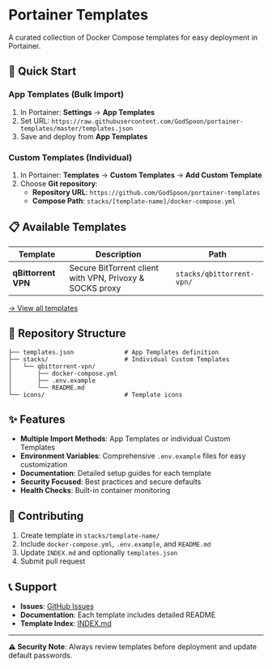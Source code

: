 # Portainer Templates

A curated collection of Docker Compose templates for easy deployment in Portainer.

## 🚀 Quick Start

### App Templates (Bulk Import)
1. In Portainer: **Settings** → **App Templates**
2. Set URL: `https://raw.githubusercontent.com/GodSpoon/portainer-templates/master/templates.json`
3. Save and deploy from **App Templates**

### Custom Templates (Individual)
1. In Portainer: **Templates** → **Custom Templates** → **Add Custom Template**
2. Choose **Git repository**:
   - **Repository URL**: `https://github.com/GodSpoon/portainer-templates`
   - **Compose Path**: `stacks/[template-name]/docker-compose.yml`

## 📋 Available Templates

| Template | Description | Path |
|----------|-------------|------|
| **qBittorrent VPN** | Secure BitTorrent client with VPN, Privoxy & SOCKS proxy | `stacks/qbittorrent-vpn/` |

[→ View all templates](INDEX.md)

## 📁 Repository Structure

```
├── templates.json              # App Templates definition
├── stacks/                     # Individual Custom Templates
│   └── qbittorrent-vpn/
│       ├── docker-compose.yml
│       ├── .env.example
│       └── README.md
└── icons/                      # Template icons
```

## ✨ Features

- **Multiple Import Methods**: App Templates or individual Custom Templates
- **Environment Variables**: Comprehensive `.env.example` files for easy customization
- **Documentation**: Detailed setup guides for each template
- **Security Focused**: Best practices and secure defaults
- **Health Checks**: Built-in container monitoring

## 🤝 Contributing

1. Create template in `stacks/template-name/`
2. Include `docker-compose.yml`, `.env.example`, and `README.md`
3. Update `INDEX.md` and optionally `templates.json`
4. Submit pull request

## 📞 Support

- **Issues**: [GitHub Issues](https://github.com/GodSpoon/portainer-templates/issues)
- **Documentation**: Each template includes detailed README
- **Template Index**: [INDEX.md](INDEX.md)

---

**⚠️ Security Note**: Always review templates before deployment and update default passwords.
